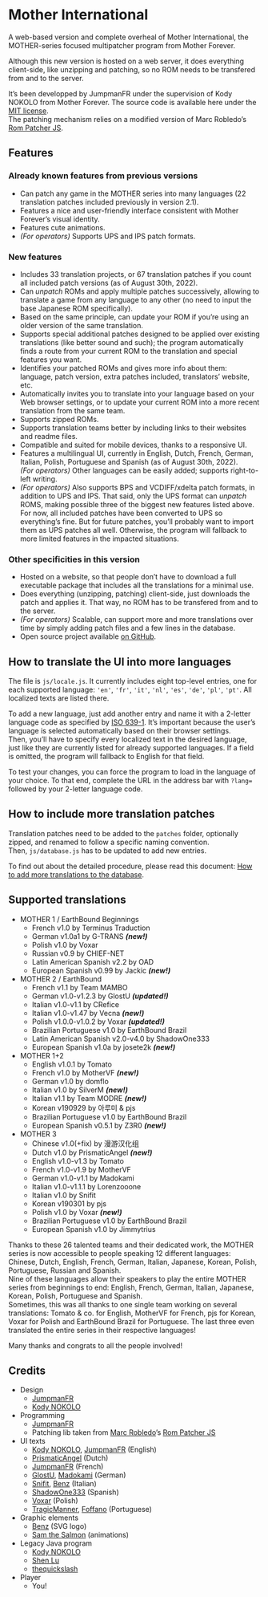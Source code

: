 # Mother International
A web-based version and complete overheal of Mother International, the MOTHER-series focused multipatcher program from Mother Forever.

Although this new version is hosted on a web server, it does everything client-side, like unzipping and patching, so no ROM needs to be transfered from and to the server.

It’s been developped by JumpmanFR under the supervision of Kody NOKOLO from Mother Forever. The source code is available here under the [MIT license](https://opensource.org/licenses/MIT).\
The patching mechanism relies on a modified version of Marc Robledo’s [Rom Patcher JS](https://github.com/marcrobledo/RomPatcher.js/).

## Features

### Already known features from previous versions
* Can patch any game in the MOTHER series into many languages (22 translation patches included previously in version 2.1).
* Features a nice and user-friendly interface consistent with Mother Forever’s visual identity.
* Features cute animations.
* *(For operators)* Supports UPS and IPS patch formats.

### New features
* Includes 33 translation projects, or 67 translation patches if you count all included patch versions (as of August 30th, 2022).
* Can *unpatch* ROMs and apply multiple patches successively, allowing to translate a game from any language to any other (no need to input the base Japanese ROM specifically).
* Based on the same principle, can update your ROM if you’re using an older version of the same translation.
* Supports special additional patches designed to be applied over existing translations (like better sound and such); the program automatically finds a route from your current ROM to the translation and special features you want.
* Identifies your patched ROMs and gives more info about them: language, patch version, extra patches included, translators’ website, etc.
* Automatically invites you to translate into your language based on your Web browser settings, or to update your current ROM into a more recent translation from the same team.
* Supports zipped ROMs.
* Supports translation teams better by including links to their websites and readme files.
* Compatible and suited for mobile devices, thanks to a responsive UI.
* Features a multilingual UI, currently in English, Dutch, French, German, Italian, Polish, Portuguese and Spanish (as of August 30th, 2022).\
*(For operators)* Other languages can be easily added; supports right-to-left writing.
* *(For operators)* Also supports BPS and VCDIFF/xdelta patch formats, in addition to UPS and IPS. That said, only the UPS format can *unpatch* ROMS, making possible three of the biggest new features listed above. For now, all included patches have been converted to UPS so everything’s fine. But for future patches, you’ll probably want to import them as UPS patches all well. Otherwise, the program will fallback to more limited features in the impacted situations.

### Other specificities in this version
* Hosted on a website, so that people don’t have to download a full executable package that includes all the translations for a minimal use.
* Does everything (unzipping, patching) client-side, just downloads the patch and applies it. That way, no ROM has to be transfered from and to the server.
* *(For operators)* Scalable, can support more and more translations over time by simply adding patch files and a few lines in the database.
* Open source project available [on GitHub](https://github.com/JumpmanFR/MotherInternational).

## How to translate the UI into more languages
The file is `js/locale.js`. It currently includes eight top-level entries, one for each supported language: `'en'`, `'fr'`, `'it'`, `'nl'`, `'es'`, `'de'`, `'pl'`, `'pt'`. All localized texts are listed there.

To add a new language, just add another entry and name it with a 2-letter language code as specified by [ISO 639-1](https://en.wikipedia.org/wiki/List_of_ISO_639-1_codes). It’s important because the user’s language is selected automatically based on their browser settings.\
Then, you’ll have to specify every localized text in the desired language, just like they are currently listed for already supported languages. If a field is omitted, the program will fallback to English for that field.

To test your changes, you can force the program to load in the language of your choice. To that end, complete the URL in the address bar with `?lang=` followed by your 2-letter language code.

## How to include more translation patches
Translation patches need to be added to the `patches` folder, optionally zipped, and renamed to follow a specific naming convention.\
Then, `js/database.js` has to be updated to add new entries.

To find out about the detailed procedure, please read this document: [How to add more translations to the database](doc_database.md).

## Supported translations
* MOTHER 1 / EarthBound Beginnings
	* French v1.0 by Terminus Traduction
	* German v1.0a1 by G-TRANS ***(new!)***
	* Polish v1.0 by Voxar
	* Russian v0.9 by CHIEF-NET
	* Latin American Spanish v2.2 by OAD
	* European Spanish v0.99 by Jackic ***(new!)***
* MOTHER 2 / EarthBound
	* French v1.1 by Team MAMBO
	* German v1.0-v1.2.3 by GlostU ***(updated!)***
	* Italian v1.0-v1.1 by CRefice
	* Italian v1.0-v1.47 by Vecna ***(new!)***
	* Polish v1.0.0-v1.0.2 by Voxar ***(updated!)***
	* Brazilian Portuguese v1.0 by EarthBound Brazil
	* Latin American Spanish v2.0-v4.0 by ShadowOne333
	* European Spanish v1.0a by josete2k ***(new!)***
* MOTHER 1+2
	* English v1.0.1 by Tomato
	* French v1.0 by MotherVF ***(new!)***
	* German v1.0 by domflo
	* Italian v1.0 by SilverM ***(new!)***
	* Italian v1.1 by Team MODRE ***(new!)***
	* Korean v190929 by 아루미 & pjs
	* Brazilian Portuguese v1.0 by EarthBound Brazil
	* European Spanish v0.5.1 by Z3R0 ***(new!)***
* MOTHER 3
	* Chinese v1.0(+fix) by 漫游汉化组
	* Dutch v1.0 by PrismaticAngel ***(new!)***
	* English v1.0-v1.3 by Tomato
	* French v1.0-v1.9 by MotherVF
	* German v1.0-v1.1 by Madokami
	* Italian v1.0-v1.1.1 by Lorenzooone
	* Italian v1.0 by Snifit
	* Korean v190301 by pjs
	* Polish v1.0 by Voxar ***(new!)***
	* Brazilian Portuguese v1.0 by EarthBound Brazil
	* European Spanish v1.0 by Jimmytrius

Thanks to these 26 talented teams and their dedicated work, the MOTHER series is now accessible to people speaking 12 different languages: Chinese, Dutch, English, French, German, Italian, Japanese, Korean, Polish, Portuguese, Russian and Spanish.\
Nine of these languages allow their speakers to play the entire MOTHER series from beginnings to end: English, French, German, Italian, Japanese, Korean, Polish, Portuguese and Spanish.\
Sometimes, this was all thanks to one single team working on several translations: Tomato & co. for English, MotherVF for French, pjs for Korean, Voxar for Polish and EarthBound Brazil for Portuguese. The last three even translated the entire series in their respective languages!

Many thanks and congrats to all the people involved!

## Credits
* Design
	* [JumpmanFR](https://twitter.com/JumpmanFR)
	* [Kody NOKOLO](https://twitter.com/KodyNOKOLO)
* Programming
	* [JumpmanFR](https://twitter.com/JumpmanFR)
	* Patching lib taken from [Marc Robledo](https://twitter.com/marc_robledo)’s [Rom Patcher JS](https://www.marcrobledo.com/RomPatcher.js/)
* UI texts
	* [Kody NOKOLO](https://twitter.com/KodyNOKOLO), [JumpmanFR](https://twitter.com/JumpmanFR) (English)
	* [PrismaticAngel](https://www.romhacking.net/community/6327/) (Dutch)
	* [JumpmanFR](https://twitter.com/JumpmanFR) (French)
	* [GlostU](https://twitter.com/Glost_U), [Madokami](https://twitter.com/_madokami) (German)
	* [Snifit](https://www.romhacking.net/community/3612/), [Benz](https://twitter.com/benzuccio) (Italian)
	* [ShadowOne333](https://twitter.com/ShadowOne333) (Spanish)
	* [Voxar](https://twitter.com/VoxarPL) (Polish)
	* [TragicManner](https://twitter.com/TragicManner), [Foffano](https://twitter.com/Foffano) (Portuguese)
* Graphic elements
	* [Benz](https://twitter.com/benzuccio) (SVG logo)
	* [Sam the Salmon](https://twitter.com/SamThe_Salmon) (animations)
* Legacy Java program
	* [Kody NOKOLO](https://twitter.com/KodyNOKOLO)
	* [Shen Lu](https://twitter.com/otakureborn)
	* [thequickslash](https://twitter.com/thequickslash)
* Player
	* You!
